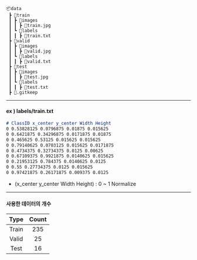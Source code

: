 ~~~
📦data
 ┣ 📂train
 ┃ ┣ 📂images
 ┃ ┃ ┣ 📜train.jpg
 ┃ ┗ 📂labels
 ┃ ┃ ┣ 📜train.txt
 ┣ 📂valid
 ┃ ┣ 📂images
 ┃ ┃ ┣ 📜valid.jpg
 ┃ ┗ 📂labels
 ┃ ┃ ┣ 📜valid.txt
 ┣ 📂test
 ┃ ┣ 📂images
 ┃ ┃ ┣ 📜test.jpg
 ┃ ┗ 📂labels
 ┃ ┃ ┣ 📜test.txt
 ┣ 📜.gitkeep
~~~

---

#### ex ) labels/train.txt 
~~~md 
# ClassID x_center y_center Width Height
0 0.53828125 0.0796875 0.01875 0.015625
0 0.6421875 0.34296875 0.0171875 0.01875
0 0.465625 0.53125 0.015625 0.015625
0 0.79140625 0.0703125 0.015625 0.0171875
0 0.4734375 0.32734375 0.0125 0.00625
0 0.67109375 0.9921875 0.0140625 0.015625
0 0.21953125 0.784375 0.0140625 0.0125
0 0.55 0.27734375 0.0125 0.015625
0 0.97421875 0.26171875 0.009375 0.0125
~~~
- (x_center y_center Width Height) : 0 ~ 1 Normalize

---
#### 사용한 데이터의 개수
|Type|Count|
|:--:|:--:|
|Train| 235|
|Valid| 25|
|Test| 16|
